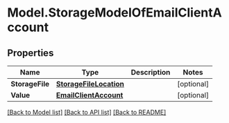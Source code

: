 # Model.StorageModelOfEmailClientAccount
## Properties
Name | Type | Description | Notes
------------ | ------------- | ------------- | -------------
**StorageFile** | [**StorageFileLocation**](StorageFileLocation.md) |  | [optional] 
**Value** | [**EmailClientAccount**](EmailClientAccount.md) |  | [optional] 



[[Back to Model list]](README.md#documentation-for-models) [[Back to API list]](README.md#documentation-for-api-endpoints) [[Back to README]](README.md)


